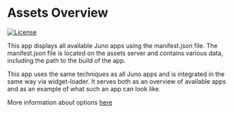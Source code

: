 # Assets Overview

[![License](https://img.shields.io/badge/License-Apache%202.0-blue.svg)](LICENSE)

This app displays all available Juno apps using the manifest.json file. The manifest.json file is located on the assets server and contains various data, including the path to the build of the app.

This app uses the same techniques as all Juno apps and is integrated in the same way via widget-loader. It serves both as an overview of available apps and as an example of what such an app can look like.

More information about options [here](https://github.com/sapcc/juno/blob/main/apps/widget-loader/README.md)
